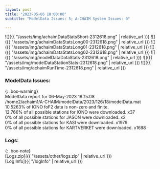 ```yaml
---
layout: post
title: "2023-05-06 18:00:00"
subtitle: "ModelData Issues: 5; A-CHAIM System Issues: 0"

---
```


![]({{ "/assets/img/achaimDataStatsShort-2312618.png" | relative_url }})
![]({{ "/assets/img/achaimDataStatsLong00-2312618.png" | relative_url }})
![]({{ "/assets/img/achaimDataStatsLong01-2312618.png" | relative_url }})
![]({{ "/assets/img/achaimDataStatsLong02-2312618.png" | relative_url }})
![]({{ "/assets/img/modelDataDataStats-2312618.png" | relative_url }})
![]({{ "/assets/img/modelDataStationStats-2312618.png" | relative_url }})
![]({{ "/assets/img/achaimRunTime-2312618.png" | relative_url }})


### ModelData Issues:  
  
{: .box-warning}  
 ModelData report for 06-May-2023 18:15:08   
 /home2/achaim1/A-CHAIM/modelData/2023/126/18/modelData.mat   
 10.5263% of IONO foF2 data is non-zero and finite.   
 12.766% of all possible stations for IONO were downloaded. x37   
 0% of all possible stations for JASON were downloaded. x2   
 0% of all possible stations for KASI were downloaded. x1979   
 0% of all possible stations for KARTVERKET were downloaded. x1688   
  


### Logs:  
  
{: .box-note}  
[Logs.zip]({{ "/assets/other/logs.zip" | relative_url }})  
[Log Info]({{ "/logInfo" | relative_url }})  
